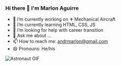 ### Hi there 👋 I'm Marlon Aguirre

- 🔭 I’m currently working on  ✈ Mechanical Aircraft
- 🌱 I’m currently learning  HTML, CSS, JS
- 🤔 I’m looking for help with  career transition
- 💬 Ask me about ... 
- 📫 How to reach me: andrmarlon@gmail.com
- 😄 Pronouns: He/his


![Astronaut GIF](https://tenor.com/view/blaster19451-gif-22517816.gif)
